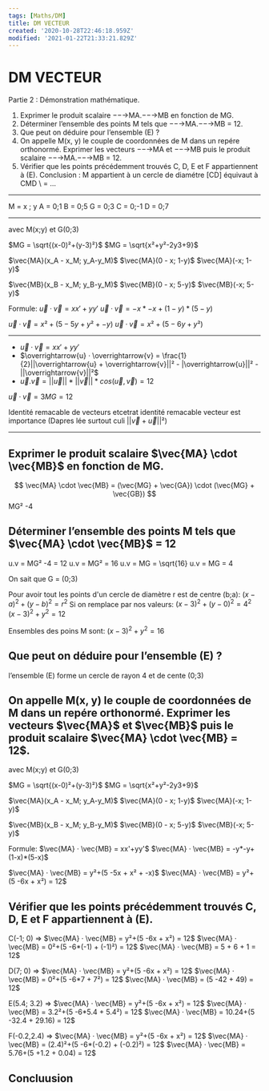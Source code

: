 ```yaml
---
tags: [Maths/DM]
title: DM VECTEUR
created: '2020-10-28T22:46:18.959Z'
modified: '2021-01-22T21:33:21.829Z'
---
```


# DM VECTEUR  
Partie 2 : Démonstration mathématique.
1. Exprimer le produit scalaire −−→MA.−−→MB en fonction de MG.
2. Déterminer l’ensemble des points M tels que −−→MA.−−→MB = 12.
3. Que peut on déduire pour l’ensemble (E) ?
4. On appelle M(x, y) le couple de coordonnées de M dans un repére orthonormé.
Exprimer les vecteurs −−→MA et
−−→MB puis le produit scalaire −−→MA.−−→MB = 12.
5. Vérifier que les points précédemment trouvés C, D, E et F appartiennent à (E).
Conclusion : M appartient à un cercle de diamétre [CD] équivaut à CMD \ = ...



------

M = x ; y
A = 0;1
B = 0;5
G = 0;3
C = 0;-1
D = 0;7

---
avec M(x;y) et G(0;3)

$MG = \sqrt{(x-0)²+(y-3)²}$
$MG = \sqrt{x²+y²-2y3+9}$


$\vec{MA}(x_A - x_M; y_A-y_M)$
$\vec{MA}(0 - x; 1-y)$
$\vec{MA}(-x; 1-y)$

$\vec{MB}(x_B - x_M; y_B-y_M)$
$\vec{MB}(0 - x; 5-y)$
$\vec{MB}(-x; 5-y)$


Formule: $\overrightarrow{u} · \overrightarrow{v} = xx'+yy'$
$\overrightarrow{u} · \overrightarrow{v} = -x*-x+(1-y)*(5-y)$

$\overrightarrow{u} · \overrightarrow{v} = x²+(5 -5y + y² + -y)$
$\overrightarrow{u} · \overrightarrow{v} = x²+(5 -6y + y²)$


---

- $\overrightarrow{u} · \overrightarrow{v} = xx'+yy'$
- $\overrightarrow{u} · \overrightarrow{v} = \frac{1}{2}||\overrightarrow{u} + \overrightarrow{v}||² - |\overrightarrow{u}||² - ||\overrightarrow{v}||²$
- $\vec{u} . \vec{v} = ||\vec u|| * ||\vec v|| * cos(\vec u , \vec v) = 12$






$\overrightarrow{u} · \overrightarrow{v} = 3MG = 12$


Identité remacable de vecteurs etcetrat 
identité remacable vecteur est importance (Dapres lée surtout culi $||\vec v + \vec u||²$)

---


## Exprimer le produit scalaire $\vec{MA} \cdot \vec{MB}$ en fonction de MG.

$$
\vec{MA} \cdot \vec{MB} = (\vec{MG} + \vec{GA}) \cdot (\vec{MG} + \vec{GB}) 
$$
MG² -4


## Déterminer l’ensemble des points M tels que $\vec{MA} \cdot \vec{MB}$ = 12

u.v = MG² -4 = 12
u.v = MG² = 16
u.v = MG = \sqrt{16}
u.v = MG = 4

On sait que G = (0;3)

Pour avoir tout les points d'un cercle de diamètre r est de centre (b;a): $(x-a)^{2}+(y-b)^{2}=r^{2}$
Si on remplace par nos valeurs:
$(x-3)^{2}+(y-0)^{2}=4^{2}$
$(x-3)^{2}+y^{2}=12$


Ensembles des poins M sont: $(x-3)^{2}+y^{2}=16$

## Que peut on déduire pour l’ensemble (E) ?

l’ensemble (E) forme un cercle de rayon 4 et de cente (0;3)

## On appelle M(x, y) le couple de coordonnées de M dans un repére orthonormé. Exprimer les vecteurs $\vec{MA}$ et $\vec{MB}$ puis le produit scalaire $\vec{MA} \cdot \vec{MB} = 12$.


avec M(x;y) et G(0;3)

$MG = \sqrt{(x-0)²+(y-3)²}$
$MG = \sqrt{x²+y²-2y3+9}$


$\vec{MA}(x_A - x_M; y_A-y_M)$
$\vec{MA}(0 - x; 1-y)$
$\vec{MA}(-x; 1-y)$

$\vec{MB}(x_B - x_M; y_B-y_M)$
$\vec{MB}(0 - x; 5-y)$
$\vec{MB}(-x; 5-y)$

Formule: $\vec{MA} · \vec{MB} = xx'+yy'$
$\vec{MA} · \vec{MB} = -y*-y+(1-x)*(5-x)$

$\vec{MA} · \vec{MB} = y²+(5 -5x + x² + -x)$
$\vec{MA} · \vec{MB} = y²+(5 -6x + x²) = 12$



## Vérifier que les points précédemment trouvés C, D, E et F appartiennent à (E).

C(-1; 0) ⇒ $\vec{MA} · \vec{MB} = y²+(5 -6x + x²) = 12$
$\vec{MA} · \vec{MB} = 0²+(5 -6*(-1) + (-1)²) = 12$
$\vec{MA} · \vec{MB} = 5 + 6 + 1 = 12$

D(7; 0) ⇒ $\vec{MA} · \vec{MB} = y²+(5 -6x + x²) = 12$
$\vec{MA} · \vec{MB} = 0²+(5 -6*7 + 7²) = 12$
$\vec{MA} · \vec{MB} = (5 -42 + 49) = 12$

E(5.4; 3.2) ⇒ $\vec{MA} · \vec{MB} = y²+(5 -6x + x²) = 12$
$\vec{MA} · \vec{MB} = 3.2²+(5 -6*5.4 + 5.4²) = 12$
$\vec{MA} · \vec{MB} = 10.24+(5 -32.4 + 29.16) = 12$

F(-0.2,2.4) ⇒ $\vec{MA} · \vec{MB} = y²+(5 -6x + x²) = 12$
$\vec{MA} · \vec{MB} = (2.4)²+(5 -6*(-0.2) + (-0.2)²) = 12$
$\vec{MA} · \vec{MB} = 5.76+(5 +1.2 + 0.04) = 12$

## Concluusion




